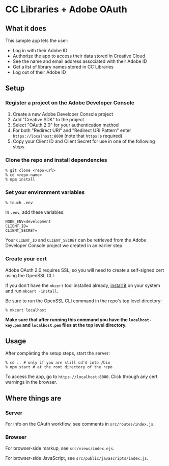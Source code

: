 # CC Libraries + Adobe OAuth

## What it does

This sample app lets the user:

- Log in with their Adobe ID
- Authorize the app to access their data stored in Creative Cloud
- See the name and email address associated with their Adobe ID
- Get a list of library names stored in CC Libraries
- Log out of their Adobe ID

## Setup

### Register a project on the Adobe Developer Console

1. Create a new Adobe Developer Console project
2. Add "Creative SDK" to the project
3. Select "OAuth 2.0" for your authentication method
4. For both "Redirect URI" and "Redirect URI Pattern" enter `https://localhost:8000` (note that `https` is required)
5. Copy your Client ID and Client Secret for use in one of the following steps

### Clone the repo and install dependencies

```shell
% git clone <repo-url>
% cd <repo-name>
% npm install
```

### Set your environment variables

```shell
% touch .env
```

In `.env`, add these variables:

```
NODE_ENV=development
CLIENT_ID=
CLIENT_SECRET=
```

Your `CLIENT_ID` and `CLIENT_SECRET` can be retrieved from the Adobe Developer Console project we created in an earlier step.

### Create your cert

Adobe OAuth 2.0 requires SSL, so you will need to create a self-signed cert using the OpenSSL CLI.

If you don't have the `mkcert` tool installed already, [install it](https://github.com/FiloSottile/mkcert#installation) on your system and run `mkcert -install`.

Be sure to run the OpenSSL CLI command in the repo's top level directory:

```shell
% mkcert localhost
```

**Make sure that after running this command you have the `localhost-key.pem` and `localhost.pem` files at the top level directory.**

## Usage

After completing the setup steps, start the server:

```shell
% cd .. # only if you are still cd'd into /bin
% npm start # at the root directory of the repo
```

To access the app, go to `https://localhost:8000`. Click through any cert warnings in the browser.

## Where things are

### Server

For info on the OAuth workflow, see comments in `src/routes/index.js`.

### Browser

For browser-side markup, see `src/views/index.ejs`.

For browser-side JavaScript, see `src/public/javascripts/index.js`.
